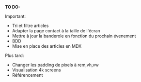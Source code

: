 **TO DO:**

Important:
- Tri et filtre articles
- Adapter la page contact à la taille de l'écran
- Mettre à jour la banderole en fonction du prochain évenement
- BDD
- Mise en place des articles en MDX


Plus tard:
- Changer les padding de pixels à rem,vh,vw
- Visualisation 4k screens
- Référencement